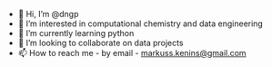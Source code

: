 - 👋 Hi, I’m @dngp
- 👀 I’m interested in computational chemistry and data engineering
- 🌱 I’m currently learning python
- 💞️ I’m looking to collaborate on data projects
- 📫 How to reach me - by email - markuss.kenins@gmail.com


